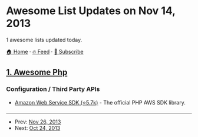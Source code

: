 # Awesome List Updates on Nov 14, 2013

1 awesome lists updated today.

[🏠 Home](/README.md) · [🔥 Feed](https://test.trackawesomelist.com/feed.xml) · [📮 Subscribe](https://trackawesomelist.us17.list-manage.com/subscribe?u=d2f0117aa829c83a63ec63c2f&id=36a103854c)



## [1. Awesome Php](/content/ziadoz/awesome-php/README.md)

### Configuration / Third Party APIs

*   [Amazon Web Service SDK (⭐5.7k)](https://github.com/aws/aws-sdk-php) - The official PHP AWS SDK library.

---

- Prev: [Nov 26, 2013](/content/2013/11/26/README.md)
- Next: [Oct 24, 2013](/content/2013/10/24/README.md)